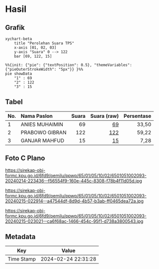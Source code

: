 # Hasil

## Grafik

```mermaid
xychart-beta
    title "Perolehan Suara TPS"
    x-axis [01, 02, 03]
    y-axis "Suara" 0 --> 122
    bar [69, 122, 15]
```

```mermaid
%%{init: {"pie": {"textPosition": 0.5}, "themeVariables": {"pieOuterStrokeWidth": "5px"}} }%%
pie showData
    "1" : 69
    "2" : 122
    "3" : 15
```

## Tabel

| No. | Nama Paslon    | Suara | Suara (raw) | Persentase |
|:--- |:-------------- | -----:| -----------:| ----------:|
| 1   | ANIES MUHAIMIN | 69    | [69][p-1]   | 33,50      |
| 2   | PRABOWO GIBRAN | 122   | [122][p-2]  | 59,22      |
| 3   | GANJAR MAHFUD  | 15    | [15][p-3]   | 7,28       |


[p-1]: https://github.com/gigit-pemilu/pemilu-2024-65-kalimantan-utara/blob/main/pilpres/hitung-suara/sub/65-kalimantan-utara/sub/01-bulungan/sub/05-tanjung-selor/sub/1002-tanjung-selor-hilir/sub/093-tps/sub/paslon-1.txt
[p-2]: https://github.com/gigit-pemilu/pemilu-2024-65-kalimantan-utara/blob/main/pilpres/hitung-suara/sub/65-kalimantan-utara/sub/01-bulungan/sub/05-tanjung-selor/sub/1002-tanjung-selor-hilir/sub/093-tps/sub/paslon-2.txt
[p-3]: https://github.com/gigit-pemilu/pemilu-2024-65-kalimantan-utara/blob/main/pilpres/hitung-suara/sub/65-kalimantan-utara/sub/01-bulungan/sub/05-tanjung-selor/sub/1002-tanjung-selor-hilir/sub/093-tps/sub/paslon-3.txt

## Foto C Plano

https://sirekap-obj-formc.kpu.go.id/6fd9/pemilu/ppwp/65/01/05/10/02/6501051002093-20240214-223436--f56554f9-160e-445c-8308-f78b4f11d05d.jpg

https://sirekap-obj-formc.kpu.go.id/6fd9/pemilu/ppwp/65/01/05/10/02/6501051002093-20240215-022914--a47544df-8d9d-4b57-b3ab-ff0465dea72a.jpg

https://sirekap-obj-formc.kpu.go.id/6fd9/pemilu/ppwp/65/01/05/10/02/6501051002093-20240215-023021--ca6f68ac-1466-454c-95f1-d738a3800543.jpg


## Metadata

| Key        | Value               |
| ---------- | ------------------- |
| Time Stamp | 2024-02-24 22:31:28 |



